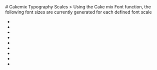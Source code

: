 ﻿<link rel="stylesheet" type="text/css" href="./styles.css">
# Cakemix Typography Scales
> Using the Cake mix Font function, the following font sizes are currently generated for each defined font scale
<div class="typography">  
    <section class="font font--default"> 
        <ul>
            <li class="font-scale font-scale--header-1"><span class="label"></span><span class="example"></span></li>
            <li class="font-scale font-scale--header-2"><span class="label"></span><span class="example"></span></li>
            <li class="font-scale font-scale--headline"><span class="label"></span><span class="example"></span></li>
            <li class="font-scale font-scale--title"><span class="label"></span><span class="example"></span></li>
            <li class="font-scale font-scale--subhead"><span class="label"></span><span class="example"></span></li>
            <li class="font-scale font-scale--body-1"><span class="label"></span><span class="example"></span></li>
            <li class="font-scale font-scale--body-2"><span class="label"></span><span class="example"></span></li>
            <li class="font-scale font-scale--action"><span class="label"></span><span class="example"></span></li>
            <li class="font-scale font-scale--caption"><span class="label"></span><span class="example"></span></li>
        </ul>
    </section>    
 </div>